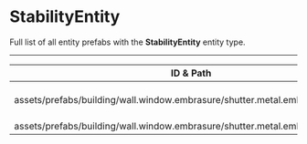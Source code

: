 # StabilityEntity
Full list of all <Badge type="warning" text="2"/> entity prefabs with the **StabilityEntity** entity type.

---
| ID & Path |
| --- |
| <a href="#24789485"><Badge id="24789485" type="tip" text="#"/></a> <Badge type="tip" text="24789485"/> <Badge type="info" text="Construction"/> <Badge type="info" text="Deployable"/> <Badge type="info" text="Gibbable"/> <Badge type="info" text="ColliderInfo"/> <Badge type="info" text="BuildingGradeDecay"/> <Badge type="info" text="Upkeep"/> <Badge type="info" text="StripEmptyChildren"/> <br> assets/prefabs/building/wall.window.embrasure/shutter.metal.embrasure.a.prefab |
| <a href="#2780652337"><Badge id="2780652337" type="tip" text="#"/></a> <Badge type="tip" text="2780652337"/> <Badge type="info" text="Construction"/> <Badge type="info" text="Deployable"/> <Badge type="info" text="Gibbable"/> <Badge type="info" text="ColliderInfo"/> <Badge type="info" text="BuildingGradeDecay"/> <Badge type="info" text="Upkeep"/> <Badge type="info" text="StripEmptyChildren"/> <br> assets/prefabs/building/wall.window.embrasure/shutter.metal.embrasure.b.prefab |
